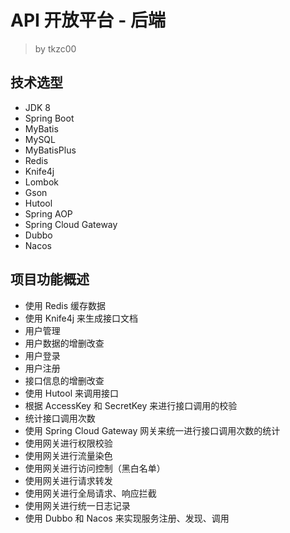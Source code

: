 # API 开放平台 - 后端

> by tkzc00

## 技术选型

- JDK 8
- Spring Boot
- MyBatis
- MySQL
- MyBatisPlus
- Redis
- Knife4j
- Lombok
- Gson
- Hutool
- Spring AOP
- Spring Cloud Gateway
- Dubbo
- Nacos

## 项目功能概述

- 使用 Redis 缓存数据
- 使用 Knife4j 来生成接口文档
- 用户管理
- 用户数据的增删改查
- 用户登录
- 用户注册
- 接口信息的增删改查
- 使用 Hutool 来调用接口
- 根据 AccessKey 和 SecretKey 来进行接口调用的校验
- 统计接口调用次数
- 使用 Spring Cloud Gateway 网关来统一进行接口调用次数的统计
- 使用网关进行权限校验
- 使用网关进行流量染色
- 使用网关进行访问控制（黑白名单）
- 使用网关进行请求转发
- 使用网关进行全局请求、响应拦截
- 使用网关进行统一日志记录
- 使用 Dubbo 和 Nacos 来实现服务注册、发现、调用